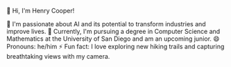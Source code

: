👋 Hi, I'm Henry Cooper!

👀 I'm passionate about AI and its potential to transform industries and improve lives.
🌱 Currently, I'm pursuing a degree in Computer Science and Mathematics at the University of San Diego and am an upcoming junior.
😄 Pronouns: he/him
⚡ Fun fact: I love exploring new hiking trails and capturing breathtaking views with my camera.

